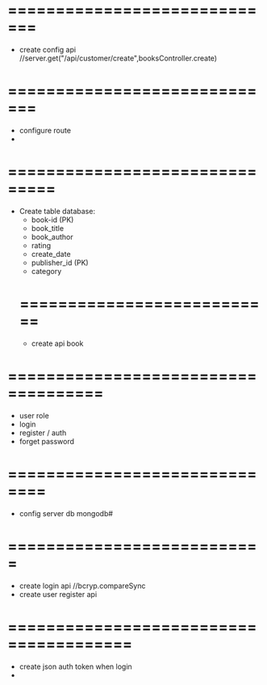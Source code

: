 # =============================
 - create config api 
 //server.get("/api/customer/create",booksController.create)

# =============================
  - configure route
  - 
# ===============================

- Create table database: 
  - book-id (PK)
  - book_title
  - book_author
  - rating
  - create_date
  - publisher_id (PK)
  - category
  # ===========================
   - create api book
# ====================================
  - user role 
  - login
  - register / auth
  - forget password
  # ==============================
   - config server db mongodb#
  # ===========================
   - create login api //bcryp.compareSync
   - create user register api

# =======================================
  - create json auth token when login
  - 